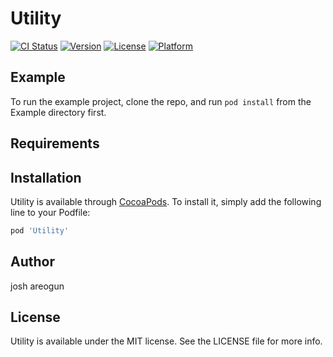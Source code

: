 # Utility

[![CI Status](http://img.shields.io/travis/w4t3rw4lk3r/Utility.svg?style=flat)](https://travis-ci.org/w4t3rw4lk3r/Utility)
[![Version](https://img.shields.io/cocoapods/v/Utility.svg?style=flat)](http://cocoapods.org/pods/Utility)
[![License](https://img.shields.io/cocoapods/l/Utility.svg?style=flat)](http://cocoapods.org/pods/Utility)
[![Platform](https://img.shields.io/cocoapods/p/Utility.svg?style=flat)](http://cocoapods.org/pods/Utility)

## Example

To run the example project, clone the repo, and run `pod install` from the Example directory first.

## Requirements

## Installation

Utility is available through [CocoaPods](http://cocoapods.org). To install
it, simply add the following line to your Podfile:

```ruby
pod 'Utility'
```

## Author

josh areogun

## License

Utility is available under the MIT license. See the LICENSE file for more info.
